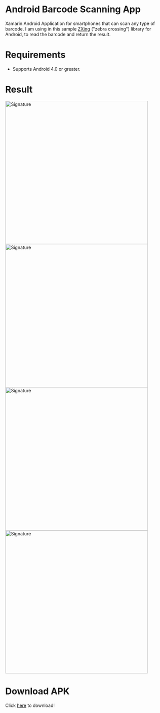 # Android Barcode Scanning App
Xamarin.Android Application for smartphones that can scan any type of barcode.
I am using in this sample <a href="https://components.xamarin.com/view/zxing.net.mobile" target="_blank">ZXing</a> ("zebra crossing") library for Android, to read the barcode and return the result.

# Requirements
<ul>
<li>Supports Android 4.0 or greater.</li>
</ul>

# Result
<img src="http://sarahonorato.com.br/imgGit/signa01.png" alt="Signature" height="450" />
<img src="http://sarahonorato.com.br/imgGit/signa02.png" alt="Signature" height="450" />
<img src="http://sarahonorato.com.br/imgGit/signa03.png" alt="Signature" height="450" />
<img src="http://sarahonorato.com.br/imgGit/signa04.png" alt="Signature" height="450" />

# Download APK
Click <a href="http://sarahonorato.com.br/imgGit/APK_signature.zip">here</a> to download!


